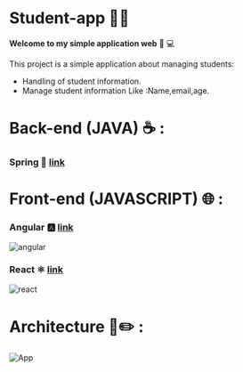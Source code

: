 # Student-app 🧑‍🎓
**Welcome to my simple application web** 👋 💻

This project is a simple application about managing students: 
- Handling of student information.
- Manage student information Like :Name,email,age.

# Back-end (JAVA) ☕ :

### Spring 🍃 [link](https://github.com/BadrOuaddah/Student-Application/tree/master/back-end)

# Front-end (JAVASCRIPT) 🌐 :

### Angular 🅰️ [link](https://github.com/BadrOuaddah/Student-Application/tree/master/front-end/student-angular)

![angular](https://github.com/BadrOuaddah/Student-Application/assets/119801735/95af1bcb-8790-4013-83eb-418540a744aa)

### React ⚛️ [link](https://github.com/BadrOuaddah/Student-Application/tree/master/front-end/student-react)

![react](https://github.com/BadrOuaddah/Student-Application/assets/119801735/0e1a7844-5ea2-438b-b0d8-7ae0909439cc)

# Architecture 📐✏️ :

![App](https://github.com/BadrOuaddah/Student-Application/assets/119801735/ee067223-e2e6-46fb-a54d-9cbd3a1f28ca)
